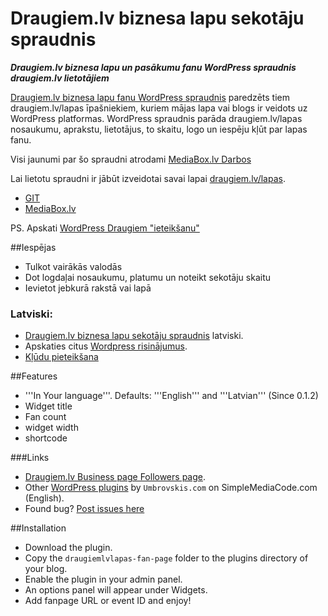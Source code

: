 # Draugiem.lv biznesa lapu sekotāju spraudnis

***Draugiem.lv biznesa lapu un pasākumu fanu WordPress spraudnis draugiem.lv lietotājiem***

[Draugiem.lv biznesa lapu fanu WordPress spraudnis](https://mediabox.lv/wordpress-spraudni/draugiem-lv-biznesa-lapu-fanu-wordpress-spraudnis/) paredzēts tiem draugiem.lv/lapas īpašniekiem, kuriem mājas lapa vai blogs ir veidots uz WordPress platformas. WordPress spraudnis parāda draugiem.lv/lapas nosaukumu, aprakstu, lietotājus, to skaitu, logo un iespēju kļūt par lapas fanu.

Visi jaunumi par šo spraudni atrodami [MediaBox.lv Darbos](https://mediabox.lv/tag/draugiem-lvlapas-fanu-lapa/)

Lai lietotu spraudni ir jābūt izveidotai savai lapai [draugiem.lv/lapas](http://go.mediabox.lv/draugiemlapas).

+ [GIT](https://github.com/rolandinsh/draugiem-lapas-sekotaji) 
+ [MediaBox.lv](https://mediabox.lv/ "WordPress mājas lapu izstrāde/atbalsts") 

PS. Apskati [WordPress Draugiem "ieteikšanu"](https://wordpress.org/plugins/wordpress-draugiem/)

##Iespējas

- Tulkot vairākās valodās
- Dot logdaļai nosaukumu, platumu un noteikt sekotāju skaitu
- Ievietot jebkurā rakstā vai lapā

### Latviski:

- [Draugiem.lv biznesa lapu sekotāju spraudnis](https://mediabox.lv/wordpress-spraudni/draugiem-lv-biznesa-lapu-fanu-wordpress-spraudnis/) latviski.
- Apskaties citus [Wordpress risinājumus](https://mediabox.lv/wordpress/).
- [Kļūdu pieteikšana](https://github.com/rolandinsh/draugiem-lapas-sekotaji/issues)

##Features

- '''In Your language'''. Defaults: '''English''' and '''Latvian''' (Since 0.1.2)
- Widget title
- Fan count
- widget width
- shortcode

###Links

- [Draugiem.lv Business page Followers page](https://simplemediacode.info/wordpress-plugins/draugiem-lv-lapas-fan-page/).
- Other [WordPress plugins](https://simplemediacode.info/wordpress-plugins/) by `Umbrovskis.com` on SimpleMediaCode.com (English).
- Found bug? [Post issues here](https://github.com/rolandinsh/draugiem-lapas-sekotaji/issues)

##Installation

- Download the plugin.
- Copy the `draugiemlvlapas-fan-page` folder to the plugins directory of your blog.
- Enable the plugin in your admin panel.
- An options panel will appear under Widgets.
- Add fanpage URL or event ID and enjoy!